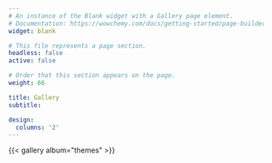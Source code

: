 ```yaml
---
# An instance of the Blank widget with a Gallery page element.
# Documentation: https://wowchemy.com/docs/getting-started/page-builder/
widget: blank

# This file represents a page section.
headless: false
active: false

# Order that this section appears on the page.
weight: 66

title: Gallery
subtitle:

design:
  columns: '2'
---
```


{{< gallery album="themes" >}}
